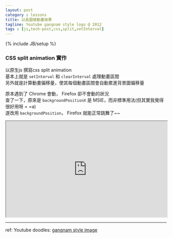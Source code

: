 ```yaml
---
layout: post
category : lessons
title: 以長圖做動畫效果
tagline: Youtube gangnam style logo @ 2012
tags : [js,tech-post,css,split,setInterval]
---
```

{% include JB/setup %}

### CSS split animation 實作
以原生js 撰寫css split animation  
基本上就是 `setInterval` 和 `clearInterval` 處理動畫區間  
另外就是計算動畫偏移量，使其每個動畫區間會自動累進背景圖偏移量

原本遇到了 Chrome 會動， Firefox 卻不會動的狀況  
查了一下，原來是 `backgroundPositionX` 是 MSIE，而非標準用法(但其實我覺得很好用呀 = =a)  
遂改用 `backgroundPosition`， Firefox 就能正常跳舞了~~

<iframe id="cp_embed_mJIdw" src="http://codepen.io/Rplus/embed/mJIdw?type=result&amp;height=300&amp;safe=true" data-height="300" height="300" width="100%" allowtransparency="true"> </iframe>

****
ref: Youtube doodles: [gangnam style image](http://s.ytimg.com/yts/img/doodles/youtube_yoodle_psy_110x30-vflOeb25k.png)